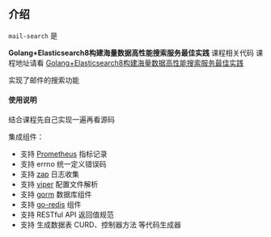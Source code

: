 ## 介绍

`mail-search` 是

**Golang+Elasticsearch8构建海量数据高性能搜索服务最佳实践** 课程相关代码
课程地址请看 [Golang+Elasticsearch8构建海量数据高性能搜索服务最佳实践](https://coding.imooc.com/class/579.html?mc_marking=bb86c9071ed9b7cf12612a2a85203372&mc_channel=hk)

实现了邮件的搜索功能

#### 使用说明

结合课程先自己实现一遍再看源码

集成组件：


- 支持 [Prometheus](https://github.com/prometheus/client_golang) 指标记录 
- 支持 errno 统一定义错误码 
- 支持 [zap](https://go.uber.org/zap) 日志收集 
- 支持 [viper](https://github.com/spf13/viper) 配置文件解析
- 支持 [gorm](https://gorm.io/gorm) 数据库组件
- 支持 [go-redis](https://github.com/go-redis/redis/v7) 组件
- 支持 RESTful API 返回值规范
- 支持 生成数据表 CURD、控制器方法 等代码生成器


